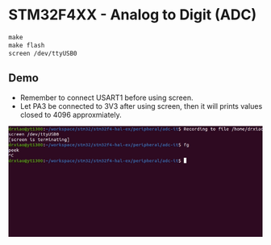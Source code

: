# STM32F4XX - Analog to Digit (ADC)
```shell
make
make flash
screen /dev/ttyUSB0
```

## Demo
* Remember to connect USART1 before using screen.
* Let PA3 be connected to 3V3 after using screen, then it will prints values closed to 4096 approxmiately.

![](adc-it.gif)
